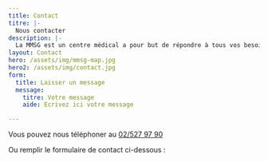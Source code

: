 ```yaml
---
title: Contact
titre: |-
  Nous contacter
description: |-
  La MMSG est un centre médical a pour but de répondre à tous vos besoins en termes de santé. Les services sont assurés par des spécialistes qualifiés dans les domaines dont vous avez besoin. Les différents services sont repris dans le tableau ci-dessous:
layout: Contact
hero: /assets/img/mmsg-map.jpg
hero2: /assets/img/contact.jpg
form:
  title: Laisser un message
  message:
    titre: Votre message
    aide: Ecrivez ici votre message

---
```

Vous pouvez nous téléphoner au [02/527 97 90](tel:025279790)

Ou remplir le formulaire de contact ci-dessous :
